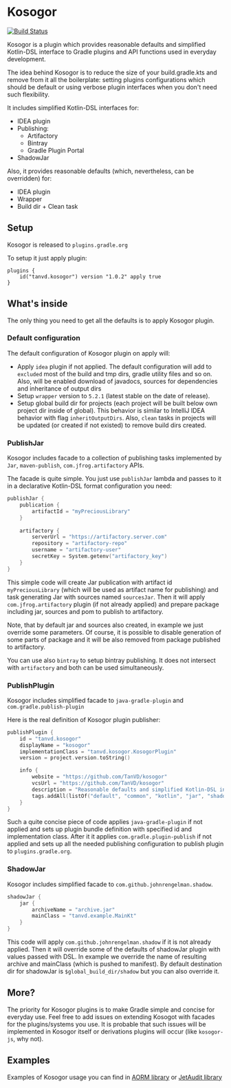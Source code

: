 # Kosogor

[![Build Status](https://travis-ci.org/TanVD/kosogor.svg?branch=master)](https://travis-ci.org/TanVD/kosogor)

Kosogor is a plugin which provides reasonable defaults and simplified Kotlin-DSL interface to Gradle plugins and API functions used in everyday development.

The idea behind Kosogor is to reduce the size  of your build.gradle.kts and remove from it all the boilerplate: setting
plugins configurations which should be default or using verbose plugin interfaces when you don't need such flexibility.

It includes simplified Kotlin-DSL interfaces for:
* IDEA plugin
* Publishing: 
    * Artifactory
    * Bintray
    * Gradle Plugin Portal
* ShadowJar

Also, it provides reasonable defaults (which, nevertheless, can be overridden) for:
* IDEA plugin
* Wrapper
* Build dir + Clean task


## Setup

Kosogor is released to `plugins.gradle.org`

To setup it just apply plugin: 

```
plugins {
    id("tanvd.kosogor") version "1.0.2" apply true
}
```
## What's inside

The only thing you need to get all the defaults is to apply Kosogor plugin. 

### Default configuration

The default configuration of Kosogor plugin on apply will:
* Apply `idea` plugin if not applied. The default configuration will add to `excluded` most of the build and tmp dirs, 
gradle utility files and so on. Also, will be enabled download of javadocs, sources for dependencies and inheritance
of output dirs 
* Setup `wrapper` version to `5.2.1` (latest stable on the date of release).
* Setup global build dir for projects (each project will be built below own project dir inside of global). This behavior 
is similar to IntelliJ IDEA behavior with flag `inheritOutputDirs`. Also, `clean` tasks in projects will be updated (or 
created if not existed) to remove build dirs created.

### PublishJar

Kosogor includes facade to a collection of publishing tasks implemented by `Jar`, `maven-publish`, `com.jfrog.artifactory` APIs.

The facade is quite simple. You just use `publishJar` lambda and passes to it in a declarative Kotlin-DSL format configuration you need:

```kotlin
publishJar {
    publication {
        artifactId = "myPreciousLibrary"
    }
    
    artifactory {
        serverUrl = "https://artifactory.server.com"
        repository = "artifactory-repo"
        username = "artifactory-user"
        secretKey = System.getenv("artifactory_key")
    }
}

```

This simple code will create Jar publication with artifact id `myPreciousLibrary` (which will be used as artifact name for
publishing) and task generating Jar with sources named `sourcesJar`. Then it will apply `com.jfrog.artifactory` plugin 
(if not already applied) and prepare package including jar, sources and pom to publish to artifactory. 

Note, that by default jar and sources also created, in example we just override some parameters. Of course, it is possible 
to disable generation of some parts of package and it will be also removed from package published to artifactory.

You can use also `bintray` to setup bintray publishing. It does not intersect with `artifactory` and both can 
be used simultaneously.

### PublishPlugin

Kosogor includes simplified facade to `java-gradle-plugin` and `com.gradle.publish-plugin`

Here is the real definition of Kosogor plugin publisher:
```kotlin
publishPlugin {
    id = "tanvd.kosogor"
    displayName = "kosogor"
    implementationClass = "tanvd.kosogor.KosogorPlugin"
    version = project.version.toString()

    info {
        website = "https://github.com/TanVD/kosogor"
        vcsUrl = "https://github.com/TanVD/kosogor"
        description = "Reasonable defaults and simplified Kotlin-DSL interfaces for everyday development"
        tags.addAll(listOf("default", "common", "kotlin", "jar", "shadowjar", "artifactory", "idea"))
    }
}
```

Such a quite concise piece of code applies `java-gradle-plugin` if not applied and sets up plugin bundle
definition with specified id and implementation class. After it it applies `com.gradle.plugin-publish`
if not applied and sets up all the needed publishing configuration to publish plugin to `plugins.gradle.org`.

### ShadowJar

Kosogor includes simplified facade to `com.github.johnrengelman.shadow`.

```kotlin
shadowJar {
    jar {
        archiveName = "archive.jar"
        mainClass = "tanvd.example.MainKt"
    }
}
```

This code will apply `com.github.johnrengelman.shadow` if it is not already applied. Then it will override some of the defaults
of shadowJar plugin with values passed with DSL. In example we override the name of resulting archive and mainClass (which is pushed
to manifest). By default destination dir for shadowJar is `$global_build_dir/shadow` but you can also override it.

## More?

The priority for Kosogor plugins is to make Gradle simple and concise for everyday use. Feel free to add issues on extending
Kosogot with facades for the plugins/systems you use. It is probable that such issues will be implemented in Kosogor itself
or derivations plugins will occur (like `kosogor-js`, why not).

## Examples

Examples of Kosogor usage you can find in [AORM library](https://github.com/TanVD/AORM) or [JetAudit library](https://github.com/TanVD/JetAudit)
